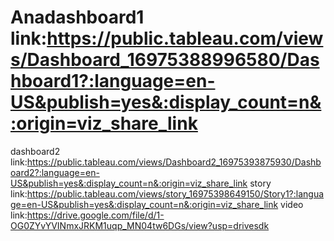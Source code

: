 # Anadashboard1 link:https://public.tableau.com/views/Dashboard_16975388996580/Dashboard1?:language=en-US&publish=yes&:display_count=n&:origin=viz_share_link
dashboard2 link:https://public.tableau.com/views/Dashboard2_16975393875930/Dashboard2?:language=en-US&publish=yes&:display_count=n&:origin=viz_share_link
story link:https://public.tableau.com/views/story_16975398649150/Story1?:language=en-US&publish=yes&:display_count=n&:origin=viz_share_link
video link:https://drive.google.com/file/d/1-OG0ZYvYVINmxJRKM1uqp_MN04tw6DGs/view?usp=drivesdk
